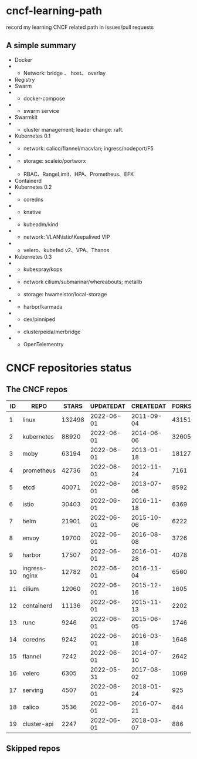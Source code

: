# cncf-learning-path
record my learning CNCF related path in issues/pull requests

## A simple summary
- Docker
- - Network: bridge 、 host、 overlay
- Registry
- Swarm
- - docker-compose
- - swarm service
- Swarmkit
- - cluster management; leader change: raft.
- Kubernetes 0.1
- - network: calico/flannel/macvlan; ingress/nodeport/F5
- - storage: scaleio/portworx
- - RBAC、RangeLimit、HPA、Prometheus、EFK
- Containerd
- Kubernetes 0.2
- - coredns
- - knative
- - kubeadm/kind
- - network: VLAN\istio\Keepalived VIP
- - velero、kubefed v2、VPA、Thanos
- Kubernetes 0.3
- - kubespray/kops
- - network cilium/submarinar/whereabouts; metallb
- - storage: hwameistor/local-storage
- - harbor/karmada
- - dex/pinniped
- - clusterpeida/merbridge
- - OpenTelementry

# CNCF repositories status
<!--START_SECTION:github_repos-->
## The CNCF repos
| ID |     REPO      | STARS  | UPDATEDAT  | CREATEDAT  | FORKSCOUNT |
|----|---------------|--------|------------|------------|------------|
|  1 | linux         | 132498 | 2022-06-01 | 2011-09-04 |      43151 |
|  2 | kubernetes    |  88920 | 2022-06-01 | 2014-06-06 |      32605 |
|  3 | moby          |  63194 | 2022-06-01 | 2013-01-18 |      18127 |
|  4 | prometheus    |  42736 | 2022-06-01 | 2012-11-24 |       7161 |
|  5 | etcd          |  40071 | 2022-06-01 | 2013-07-06 |       8592 |
|  6 | istio         |  30403 | 2022-06-01 | 2016-11-18 |       6369 |
|  7 | helm          |  21901 | 2022-06-01 | 2015-10-06 |       6222 |
|  8 | envoy         |  19700 | 2022-06-01 | 2016-08-08 |       3726 |
|  9 | harbor        |  17507 | 2022-06-01 | 2016-01-28 |       4078 |
| 10 | ingress-nginx |  12782 | 2022-06-01 | 2016-11-04 |       6560 |
| 11 | cilium        |  12060 | 2022-06-01 | 2015-12-16 |       1605 |
| 12 | containerd    |  11136 | 2022-06-01 | 2015-11-13 |       2202 |
| 13 | runc          |   9246 | 2022-06-01 | 2015-06-05 |       1746 |
| 14 | coredns       |   9242 | 2022-06-01 | 2016-03-18 |       1648 |
| 15 | flannel       |   7242 | 2022-06-01 | 2014-07-10 |       2642 |
| 16 | velero        |   6305 | 2022-05-31 | 2017-08-02 |       1069 |
| 17 | serving       |   4507 | 2022-06-01 | 2018-01-24 |        925 |
| 18 | calico        |   3536 | 2022-06-01 | 2016-07-21 |        844 |
| 19 | cluster-api   |   2247 | 2022-06-01 | 2018-03-07 |        886 |



## Skipped repos
<!--END_SECTION:github_repos-->
